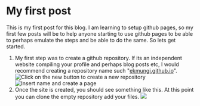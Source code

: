 # My first post

This is my first post for this blog. I am learning to setup github pages, so my first few posts will be to help anyone starting to use github pages to be able to perhaps emulate the steps and be able to do the same. So lets get started.

1. My first step was to create a github repository. If its an independent website compiling your profile and perhaps blog posts etc, I would recommend creating a repository name such "[ekmungi.github.io](ekmungi.github.io)".
![Click on the new button to create a new repository](https://lh3.googleusercontent.com/tthWq5JJEy28A5WIf5grHA8snCNV7eIZ8cYXa9FMCVgjjMVLI6D5WdXt-h-JSuZL_ylebySNm0Q9rkRwAUcIlN6Rvl-cuygrIg-6b7HvxPAY9izPkWtu9dFNArkeI2ElU04Zn9Ifj7DYf6D19nSPUSscF9XHZaJ0lWQbeGgJpo3ZoyK0hT71TZzJjl3gvfYncFtIgTzIuqvokkyUO717O41wnwyN35bLNzzUalRjCQa2ffEAfti6pwoQib4YOV29jnz5r-fb0q2yLxlzFVPEZ0JvzXYnL47m0X9EjBHXRNpE819iV9SnC33Tu3uEz3KbbRx-XRjQqiQXa-qxiK--n4oGjBnkj5O-q6kNEx9nSqCboFAzk4ZldR971KP8LeIIIB2INODFw12W1ACmGttyHg1TjZXOfetcqzh-2Jkx234nyadKu72LET5NdBr6TlB4h5-qvhF-XPIpZ5GiSxE0WPEuNBhdJn0GLQOeFsAea6dI5cuey_v5yX81hnduem29XriHfBXn_xBMGObyx_wBLJVAm6Kuu3rjyMxFqdPW-DDY5eVvqPAWMAa-7LujWN9Ew65qiTsKgUKpoHeJbdah112SlSOHk3Ffb8BciMWNNwGblzu1RZFE3GAFa15uXZXxo80Tjb4UxHgB2O7ZyxcreIs_QGwBTpAETcjvTbONnRMGJyliFPwLjFH76Fwu=w1435-h204-no?authuser=1)
![Insert name and create a page](https://lh3.googleusercontent.com/sMRzLZBz0jRspcpzmenQaBYfI69OdQ5UIZ4FUb37pdcjbk-jXhcQJJMV4VMQhMAbqtUIMwYGuFtMkxk4aNN4BlNWn4WcdVxFtgplT4uqNdoz_6jzoAE1VWS8NOk8_ocNBEQWiWEhyJB8Sl6D4jOvz0xdQGN-t9DhQy4e5aLIhTdI6-TZ8LbTz9OQxv2iJ9I0Cpx_GcnA1_ddseL3idVFCdyuQNMJkbIBHTYG7NwKlg6k-z5NH_OeMYxzM_on7KbJiXFYeR6OEqiKt1wvasnJhs2_9LvaXYcxFD93jQYdIxv2V-orohMHOH3t_z5X6pBrjOLdXqeBuVtXOSUnQk5HQdgPDosYo71kEXXMyZmTA_yMKvAXkRzgmkX9v3x3ClPOlLsf0nFy1X5Zm4xF7jsHr1vHl2hrXm4cTNIdOoX8Y67oedBoAKorgLZy7VgK2ftR-GkhQ0m7ADg1dU5nhwzfy1J9Xu4-0wM_ZwA41SGmiUgDa-VUhofN6VIdxji71AvRBwQe0kvwSsgetygG6hX_GkkwB0ZA6f0jcRPk2W9M7vrLDECCNuiXEW5FTQhwoM3nu-LTxGFGEHRKqnJpTSIc5vK5zB1wABO0ZI6gM6K_pxBUUm_Pp0P43WqMQKNNekHIpUwfatL-6UpH5DFoptLliRomr1ek6LblG8VB-upA6bumdOrjcluQWCQWxhmU=w1073-h1098-no?authuser=1)
2. Once the site is created, you should see something like this. At this point you can clone the empty repository add your files.
![](https://lh3.googleusercontent.com/fRC6y2fA-zMiojKlm5UFIaPNgS3wjspMmaLsEDh8dVPyLGgR4IfGpW9VeVGAT9lSkRg_1tRR5aj3ANOfeTgx6kyHlrJfwdPITWJnSqbGUPEOBqwpvY9GplywqggxrEFp9UA8ZdXQzbBy7wxfEiqTz20EVGCUBB8_ebUWcq-dz66PDWaItLskLySjS8CfRmtekbymNZ22YXN1bEue1hGdbxPLaYLdVZTfw5ExMA8b51K23SMZrB7V5pMxnALSNkrn0uXr5SJJdGE-I7DL7LOSX6VwtWBZaUH1kTWueVe6QbmWYEXq_XNhkvNDzKQplyB1nJhJv19-vH5aUfSuQaMf4MIfrdw3Qx0nJP65at3yanXZ9JLWjlmdUinbexJL8LevBKol_KbhzBLLEy8tZj6RG9Ym36vX664P0S3trJ-sjFYVPkmlJvgyT79RefLV7ohqr8j65h5Uev9yGVmzjjh-xBzNTCMpOOFzgo59GWWWMK5A5D1fd9uN6cPV8MAt5PX2P0P7y0ZNL2wedDCPyVIvp4IHD5s7XWaTPFn8ugWBW9-N32xYgsO5dCDF5_MdajzdcHDUxJcDAxnEHOSb5Z6ZR4kRsQeOWRUMioIyKEHddjxGP8a1KsdfP1WcE6br3pKlUchL6n1mllXBgTD7PQSAwwXhsOii6rU2_VvfS3tsiFE04knKtQX0QicSvwxF=w1846-h1073-no?authuser=1)